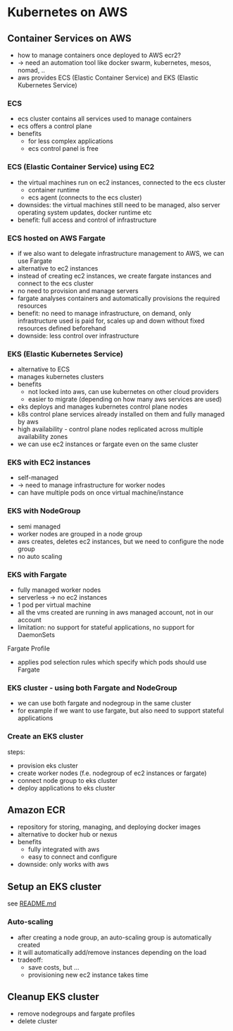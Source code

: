 # Kubernetes on AWS

## Container Services on AWS
- how to manage containers once deployed to AWS ecr2?
- -> need an automation tool like docker swarm, kubernetes, mesos, nomad, ..
- aws provides ECS (Elastic Container Service) and EKS (Elastic Kubernetes Service)

### ECS
- ecs cluster contains all services used to manage containers
- ecs offers a control plane
- benefits
  - for less complex applications
  - ecs control panel is free

### ECS (Elastic Container Service) using EC2
- the virtual machines run on ec2 instances, connected to the ecs cluster
  - container runtime
  - ecs agent (connects to the ecs cluster)
- downsides: the virtual machines still need to be managed, also server operating system updates, docker runtime etc
- benefit: full access and control of infrastructure

### ECS hosted on AWS Fargate
- if we also want to delegate infrastructure management to AWS, we can use Fargate
- alternative to ec2 instances
- instead of creating ec2 instances, we create fargate instances and connect to the ecs cluster
- no need to provision and manage servers
- fargate analyses containers and automatically provisions the required resources
- benefit: no need to manage infrastructure, on demand, only infrastructure used is paid for, scales up and down without fixed resources defined beforehand
- downside: less control over infrastructure

### EKS (Elastic Kubernetes Service)
- alternative to ECS
- manages kubernetes clusters
- benefits 
  - not locked into aws, can use kubernetes on other cloud providers
  - easier to migrate (depending on how many aws services are used)
- eks deploys and manages kubernetes control plane nodes
- k8s control plane services already installed on them and fully managed by aws
- high availability - control plane nodes replicated across multiple availability zones
- we can use ec2 instances or fargate even on the same cluster

### EKS with EC2 instances
- self-managed
- -> need to manage infrastructure for worker nodes
- can have multiple pods on once virtual machine/instance

### EKS with NodeGroup
- semi managed
- worker nodes are grouped in a node group
- aws creates, deletes ec2 instances, but we need to configure the node group
- no auto scaling

### EKS with Fargate
- fully managed worker nodes
- serverless -> no ec2 instances
- 1 pod per virtual machine
- all the vms created are running in aws managed account, not in our account
- limitation: no support for stateful applications, no support for DaemonSets

Fargate Profile
- applies pod selection rules which specify which pods should use Fargate

### EKS cluster - using both Fargate and NodeGroup
- we can use both fargate and nodegroup in the same cluster
- for example if we want to use fargate, but also need to support stateful applications

### Create an EKS cluster
steps:
- provision eks cluster
- create worker nodes (f.e. nodegroup of ec2 instances or fargate)
- connect node group to eks cluster
- deploy applications to eks cluster

## Amazon ECR
- repository for storing, managing, and deploying docker images
- alternative to docker hub or nexus
- benefits
  - fully integrated with aws
  - easy to connect and configure
- downside: only works with aws

## Setup an EKS cluster
see [README.md](..%2Fexercises%2F10_kubernetes_on_aws%2F02-create-eks-cluster%2FREADME.md)

### Auto-scaling
- after creating a node group, an auto-scaling group is automatically created
- it will automatically add/remove instances depending on the load
- tradeoff:
  - save costs, but ...
  - provisioning new ec2 instance takes time

## Cleanup EKS cluster
- remove nodegroups and fargate profiles
- delete cluster
